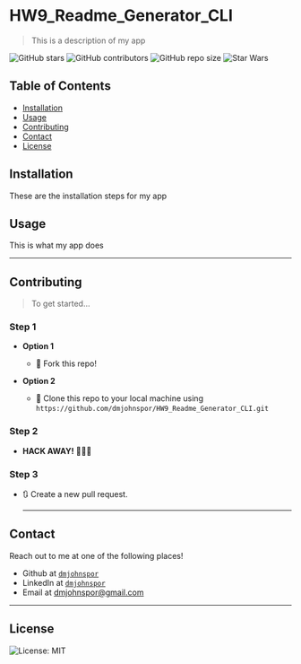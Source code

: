 
# HW9_Readme_Generator_CLI

> This is a description of my app

![GitHub stars](https://img.shields.io/github/stars/dmjohnspor/HW9_Readme_Generator_CLI?style=social)
![GitHub contributors](https://img.shields.io/github/contributors/dmjohnspor/HW9_Readme_Generator_CLI)
![GitHub repo size](https://img.shields.io/github/repo-size/dmjohnspor/HW9_Readme_Generator_CLI)
![Star Wars](https://img.shields.io/badge/may%20the%20force-be%20with%20you-blue)

## Table of Contents

- [Installation](#installation)
- [Usage](#usage)
- [Contributing](#contributing)
- [Contact](#contact)
- [License](#license)

## Installation
These are the installation steps for my app

## Usage
This is what my app does

---

## Contributing

> To get started...

### Step 1

- **Option 1**
    - 🍴 Fork this repo!

- **Option 2**
    - 👯 Clone this repo to your local machine using `https://github.com/dmjohnspor/HW9_Readme_Generator_CLI.git`

### Step 2

- **HACK AWAY!** 🔨🔨🔨

### Step 3

- 🔃 Create a new pull request.

    ---

## Contact

Reach out to me at one of the following places!

- Github at <a href = "https://github.com/dmjohnspor" target = "_blank">`dmjohnspor`</a >
- LinkedIn at <a href = "https://www.linkedin.com/in/dmjohnspor" target = "_blank"> `dmjohnspor`</a >
- Email at dmjohnspor@gmail.com

 ---

## License

![License: MIT](https://img.shields.io/badge/License-MIT-yellow.svg) 
